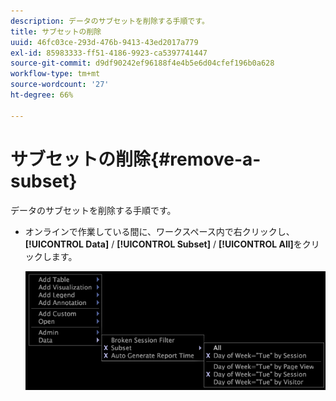 ```yaml
---
description: データのサブセットを削除する手順です。
title: サブセットの削除
uuid: 46fc03ce-293d-476b-9413-43ed2017a779
exl-id: 85983333-ff51-4186-9923-ca5397741447
source-git-commit: d9df90242ef96188f4e4b5e6d04cfef196b0a628
workflow-type: tm+mt
source-wordcount: '27'
ht-degree: 66%

---
```


# サブセットの削除{#remove-a-subset}

データのサブセットを削除する手順です。

* オンラインで作業している間に、ワークスペース内で右クリックし、 **[!UICONTROL Data]** / **[!UICONTROL Subset]** / **[!UICONTROL All]**&#x200B;をクリックします。

   ![](assets/mnu_Subset_All.png)
